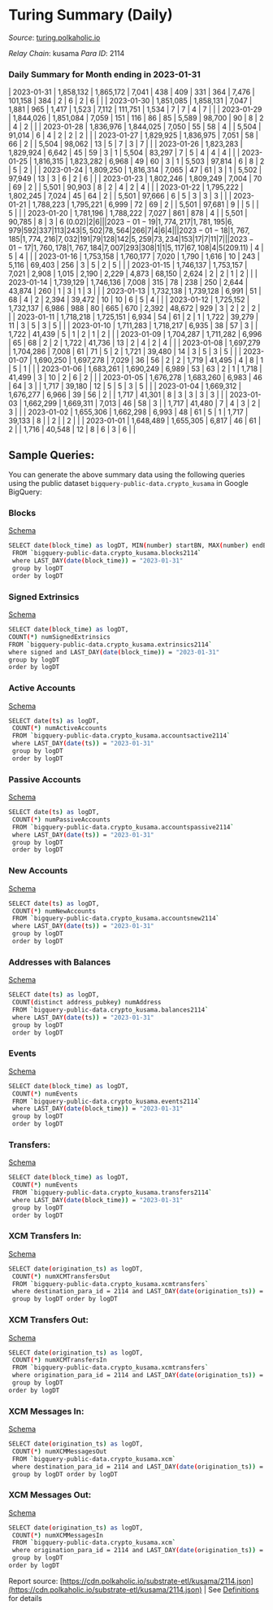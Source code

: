 # Turing Summary (Daily)

_Source_: [turing.polkaholic.io](https://turing.polkaholic.io)

*Relay Chain*: kusama
*Para ID*: 2114



### Daily Summary for Month ending in 2023-01-31


| 2023-01-31 | 1,858,132 | 1,865,172 | 7,041 | 438 | 409 | 331 | 364 | 7,476 | 101,158 | 384  | 2  | 6  | 2 | 6 |  |
| 2023-01-30 | 1,851,085 | 1,858,131 | 7,047 | 1,881 | 965 | 1,417 | 1,523 | 7,112 | 111,751 | 1,534  | 7  | 7  | 4 | 7 |  |
| 2023-01-29 | 1,844,026 | 1,851,084 | 7,059 | 151 | 116 | 86 | 85 | 5,589 | 98,700 | 90  | 8  | 2  | 4 | 2 |  |
| 2023-01-28 | 1,836,976 | 1,844,025 | 7,050 | 55 | 58 | 4 |  | 5,504 | 91,014 | 6  | 4  | 2  | 2 | 2 |  |
| 2023-01-27 | 1,829,925 | 1,836,975 | 7,051 | 58 | 66 | 2 |  | 5,504 | 98,062 | 13  | 5  | 7  | 3 | 7 |  |
| 2023-01-26 | 1,823,283 | 1,829,924 | 6,642 | 45 | 59 | 3 | 1 | 5,504 | 83,297 | 7  | 5  | 4  | 4 | 4 |  |
| 2023-01-25 | 1,816,315 | 1,823,282 | 6,968 | 49 | 60 | 3 | 1 | 5,503 | 97,814 | 6  | 8  | 2  | 5 | 2 |  |
| 2023-01-24 | 1,809,250 | 1,816,314 | 7,065 | 47 | 61 | 3 | 1 | 5,502 | 97,949 | 13  | 3  | 6  | 2 | 6 |  |
| 2023-01-23 | 1,802,246 | 1,809,249 | 7,004 | 70 | 69 | 2 |  | 5,501 | 90,903 | 8  | 2  | 4  | 2 | 4 |  |
| 2023-01-22 | 1,795,222 | 1,802,245 | 7,024 | 45 | 64 | 2 |  | 5,501 | 97,666 | 6  | 5  | 3  | 3 | 3 |  |
| 2023-01-21 | 1,788,223 | 1,795,221 | 6,999 | 72 | 69 | 2 |  | 5,501 | 97,681 | 9  |   | 5  |  | 5 |  |
| 2023-01-20 | 1,781,196 | 1,788,222 | 7,027 | 861 | 878 | 4 |  | 5,501 | 90,785 | 8  | 3  | 6 ($0.02) | 2 | 6 |  |
| 2023-01-19 | 1,774,217 | 1,781,195 | 6,979 | 592 | 337 | 113 | 243 | 5,502 | 78,564 | 266  | 7  | 4  | 6 | 4 |  |
| 2023-01-18 | 1,767,185 | 1,774,216 | 7,032 | 191 | 79 | 128 | 142 | 5,259 | 73,234 | 153  | 17  | 7  | 11 | 7 |  |
| 2023-01-17 | 1,760,178 | 1,767,184 | 7,007 | 293 | 308 | 1 | 1 | 5,117 | 67,108 | 4  | 5 ($209.11) | 4  | 5 | 4 |  |
| 2023-01-16 | 1,753,158 | 1,760,177 | 7,020 | 1,790 | 1,616 | 10 | 243 | 5,116 | 69,403 | 256  | 3  | 5  | 2 | 5 |  |
| 2023-01-15 | 1,746,137 | 1,753,157 | 7,021 | 2,908 | 1,015 | 2,190 | 2,229 | 4,873 | 68,150 | 2,624  | 2  | 2  | 1 | 2 |  |
| 2023-01-14 | 1,739,129 | 1,746,136 | 7,008 | 315 | 78 | 238 | 250 | 2,644 | 43,874 | 260  | 1  | 3  | 1 | 3 |  |
| 2023-01-13 | 1,732,138 | 1,739,128 | 6,991 | 51 | 68 | 4 | 2 | 2,394 | 39,472 | 10  | 10  | 6  | 5 | 4 |  |
| 2023-01-12 | 1,725,152 | 1,732,137 | 6,986 | 988 | 80 | 665 | 670 | 2,392 | 48,672 | 929  | 3  | 2  | 2 | 2 |  |
| 2023-01-11 | 1,718,218 | 1,725,151 | 6,934 | 54 | 61 | 2 | 1 | 1,722 | 39,279 | 11  | 3  | 5  | 3 | 5 |  |
| 2023-01-10 | 1,711,283 | 1,718,217 | 6,935 | 38 | 57 | 3 |  | 1,722 | 41,439 | 5  | 1  | 2  | 1 | 2 |  |
| 2023-01-09 | 1,704,287 | 1,711,282 | 6,996 | 65 | 68 | 2 | 2 | 1,722 | 41,736 | 13  | 2  | 4  | 2 | 4 |  |
| 2023-01-08 | 1,697,279 | 1,704,286 | 7,008 | 61 | 71 | 5 | 2 | 1,721 | 39,480 | 14  | 3  | 5  | 3 | 5 |  |
| 2023-01-07 | 1,690,250 | 1,697,278 | 7,029 | 36 | 56 | 2 | 2 | 1,719 | 41,495 | 4  | 8  | 1  | 5 | 1 |  |
| 2023-01-06 | 1,683,261 | 1,690,249 | 6,989 | 53 | 63 | 2 | 1 | 1,718 | 41,499 | 3  | 10  | 2  | 6 | 2 |  |
| 2023-01-05 | 1,676,278 | 1,683,260 | 6,983 | 46 | 64 | 3 |  | 1,717 | 39,180 | 12  | 5  | 5  | 3 | 5 |  |
| 2023-01-04 | 1,669,312 | 1,676,277 | 6,966 | 39 | 56 | 2 |  | 1,717 | 41,301 | 8  | 3  | 3  | 3 | 3 |  |
| 2023-01-03 | 1,662,299 | 1,669,311 | 7,013 | 46 | 58 | 3 |  | 1,717 | 41,480 | 7  | 4  | 3  | 2 | 3 |  |
| 2023-01-02 | 1,655,306 | 1,662,298 | 6,993 | 48 | 61 | 5 | 1 | 1,717 | 39,133 | 8  |   | 2  |  | 2 |  |
| 2023-01-01 | 1,648,489 | 1,655,305 | 6,817 | 46 | 61 | 2 |  | 1,716 | 40,548 | 12  | 8  | 6  | 3 | 6 |  |

## Sample Queries:
You can generate the above summary data using the following queries using the public dataset `bigquery-public-data.crypto_kusama` in Google BigQuery:


### Blocks 

[Schema](https://github.com/colorfulnotion/substrate-etl/blob/main/schema/blocks.json)

```bash
SELECT date(block_time) as logDT, MIN(number) startBN, MAX(number) endBN, COUNT(*) numBlocks 
 FROM `bigquery-public-data.crypto_kusama.blocks2114`  
 where LAST_DAY(date(block_time)) = "2023-01-31" 
 group by logDT 
 order by logDT
```

### Signed Extrinsics 

[Schema](https://github.com/colorfulnotion/substrate-etl/blob/main/schema/extrinsics.json)

```bash
SELECT date(block_time) as logDT, 
COUNT(*) numSignedExtrinsics 
FROM `bigquery-public-data.crypto_kusama.extrinsics2114`  
where signed and LAST_DAY(date(block_time)) = "2023-01-31" 
group by logDT 
order by logDT
```

### Active Accounts 

[Schema](https://github.com/colorfulnotion/substrate-etl/blob/main/schema/accountsactive.json)

```bash
SELECT date(ts) as logDT, 
 COUNT(*) numActiveAccounts 
 FROM `bigquery-public-data.crypto_kusama.accountsactive2114` 
 where LAST_DAY(date(ts)) = "2023-01-31" 
 group by logDT 
 order by logDT
```

### Passive Accounts 

[Schema](https://github.com/colorfulnotion/substrate-etl/blob/main/schema/accountspassive.json)

```bash
SELECT date(ts) as logDT, 
 COUNT(*) numPassiveAccounts 
 FROM `bigquery-public-data.crypto_kusama.accountspassive2114` 
 where LAST_DAY(date(ts)) = "2023-01-31" 
 group by logDT 
 order by logDT
```

### New Accounts 

[Schema](https://github.com/colorfulnotion/substrate-etl/blob/main/schema/accountsnew.json)

```bash
SELECT date(ts) as logDT, 
 COUNT(*) numNewAccounts 
 FROM `bigquery-public-data.crypto_kusama.accountsnew2114` 
 where LAST_DAY(date(ts)) = "2023-01-31" 
 group by logDT
 order by logDT
```

### Addresses with Balances 

[Schema](https://github.com/colorfulnotion/substrate-etl/blob/main/schema/balances.json)

```bash
SELECT date(ts) as logDT,
 COUNT(distinct address_pubkey) numAddress 
 FROM `bigquery-public-data.crypto_kusama.balances2114` 
 where LAST_DAY(date(ts)) = "2023-01-31" 
 group by logDT 
 order by logDT
```

### Events 

[Schema](https://github.com/colorfulnotion/substrate-etl/blob/main/schema/events.json)

```bash
SELECT date(block_time) as logDT, 
 COUNT(*) numEvents 
 FROM `bigquery-public-data.crypto_kusama.events2114` 
 where LAST_DAY(date(block_time)) = "2023-01-31" 
 group by logDT 
 order by logDT
```

### Transfers:

[Schema](https://github.com/colorfulnotion/substrate-etl/blob/main/schema/transfers.json)

```bash
SELECT date(block_time) as logDT, 
 COUNT(*) numEvents 
 FROM `bigquery-public-data.crypto_kusama.transfers2114` 
 where LAST_DAY(date(block_time)) = "2023-01-31" 
 group by logDT 
 order by logDT
```

### XCM Transfers In: 

[Schema](https://github.com/colorfulnotion/substrate-etl/blob/main/schema/xcmtransfers.json)

```bash
SELECT date(origination_ts) as logDT, 
 COUNT(*) numXCMTransfersOut 
 FROM `bigquery-public-data.crypto_kusama.xcmtransfers` 
 where destination_para_id = 2114 and LAST_DAY(date(origination_ts)) = "2023-01-31" 
 group by logDT order by logDT
```

### XCM Transfers Out: 

[Schema](https://github.com/colorfulnotion/substrate-etl/blob/main/schema/xcmtransfers.json)

```bash
SELECT date(origination_ts) as logDT, 
 COUNT(*) numXCMTransfersIn 
 FROM `bigquery-public-data.crypto_kusama.xcmtransfers` 
 where origination_para_id = 2114 and LAST_DAY(date(origination_ts)) = "2023-01-31" 
 group by logDT 
order by logDT
```

### XCM Messages In: 

[Schema](https://github.com/colorfulnotion/substrate-etl/blob/main/schema/xcm.json)

```bash
SELECT date(origination_ts) as logDT, 
 COUNT(*) numXCMMessagesOut 
 FROM `bigquery-public-data.crypto_kusama.xcm` 
 where destination_para_id = 2114 and LAST_DAY(date(origination_ts)) = "2023-01-31" 
 group by logDT order by logDT
```

### XCM Messages Out: 

[Schema](https://github.com/colorfulnotion/substrate-etl/blob/main/schema/xcm.json)

```bash
SELECT date(origination_ts) as logDT, 
 COUNT(*) numXCMMessagesIn 
 FROM `bigquery-public-data.crypto_kusama.xcm` 
 where origination_para_id = 2114 and LAST_DAY(date(origination_ts)) = "2023-01-31" 
 group by logDT 
order by logDT
```


Report source: [https://cdn.polkaholic.io/substrate-etl/kusama/2114.json](https://cdn.polkaholic.io/substrate-etl/kusama/2114.json) | See [Definitions](/DEFINITIONS.md) for details
